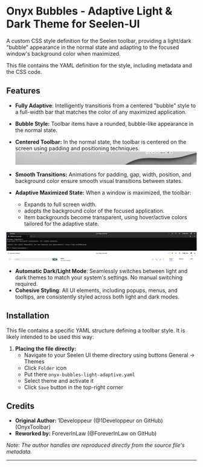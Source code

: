 # Onyx Bubbles - Adaptive Light & Dark Theme for Seelen-UI

A custom CSS style definition for the Seelen toolbar, providing a light/dark "bubble" appearance in the normal state and adapting to the focused window's background color when maximized.

This file contains the YAML definition for the style, including metadata and the CSS code.

## Features

*   **Fully Adaptive**: Intelligently transitions from a centered "bubble" style to a full-width bar that matches the color of any maximized application.
*   **Bubble Style:** Toolbar items have a rounded, bubble-like appearance in the normal state.
*   **Centered Toolbar:** In the normal state, the toolbar is centered on the screen using padding and positioning techniques.
![default](https://github.com/ForeverInLaw/onyx-bubbles-light-adaptive/blob/main/default.png?raw=true)

*   **Smooth Transitions:** Animations for padding, gap, width, position, and background color ensure smooth visual transitions between states.
*   **Adaptive Maximized State:** When a window is maximized, the toolbar:
    *   Expands to full screen width.
    *   adopts the background color of the focused application.
    *   Item backgrounds become transparent, using hover/active colors tailored for the adaptive state.

![dark themed](https://github.com/ForeverInLaw/onyx-bubbles-light-adaptive/blob/main/dark_themed.png?raw=true)
![light themed](https://github.com/ForeverInLaw/onyx-bubbles-light-adaptive/blob/main/light_themed.png?raw=true)
- **Automatic Dark/Light Mode**: Seamlessly switches between light and dark themes to match your system's settings. No manual switching required.
- **Cohesive Styling**: All UI elements, including popups, menus, and tooltips, are consistently styled across both light and dark modes.

## Installation

This file contains a specific YAML structure defining a toolbar style. It is likely intended to be used this way:

1.  **Placing the file directly:**
    *   Navigate to your Seelen UI theme directory using buttons General -> Themes
    *   Click `Folder` icon
    *   Put there `onyx-bubbles-light-adaptive.yaml`
    *   Select theme and activate it
    *   Click `Save` button in the top-right corner

## Credits

*   **Original Author:** 1Developpeur (@1Developpeur on GitHub) (OnyxToolbar)
*   **Reworked by:** ForeverInLaw (@ForeverInLaw on GitHub)

*Note: The author handles are reproduced directly from the source file's metadata.*

---
